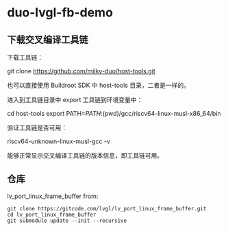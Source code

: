 # duo-lvgl-fb-demo

## 下载交叉编译工具链
下载工具链：

git clone https://github.com/milkv-duo/host-tools.git

也可以直接使用 Buildroot SDK 中 host-tools 目录，二者是一样的。

进入到工具链目录中 export 工具链到环境变量中：

cd host-tools
export PATH=$PATH:$(pwd)/gcc/riscv64-linux-musl-x86_64/bin

验证工具链是否可用：

riscv64-unknown-linux-musl-gcc -v

能够正常显示交叉编译工具链的版本信息，即工具链可用。

## 仓库
lv_port_linux_frame_buffer from:
```
git clone https://gitcode.com/lvgl/lv_port_linux_frame_buffer.git
cd lv_port_linux_frame_buffer
git submodule update --init --recursive
```

